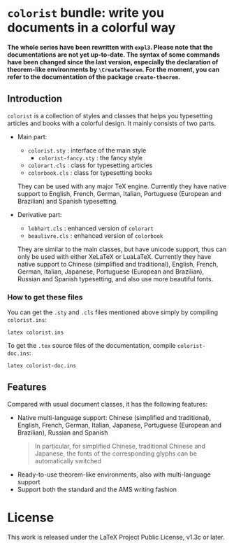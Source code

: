 <!-- Copyright (C) 2021-2022 by Jinwen XU -->

# `colorist` bundle: write you documents in a colorful way

**The whole series have been rewritten with `expl3`. Please note that the documentations are not yet up-to-date. The syntax of some commands have been changed since the last version, especially the declaration of theorem-like environments by `\CreateTheorem`. For the moment, you can refer to the documentation of the package `create-theorem`.**

## Introduction

`colorist` is a collection of styles and classes that helps you typesetting articles and books
with a colorful design. It mainly consists of two parts.

- Main part:
    - `colorist.sty` : interface of the main style
        - `colorist-fancy.sty` : the fancy style
    - `colorart.cls` : class for typesetting articles
    - `colorbook.cls` : class for typesetting books

    They can be used with any major TeX engine. Currently they have native
    support to English, French, German, Italian, Portuguese
    (European and Brazilian) and Spanish typesetting.


- Derivative part:
    - `lebhart.cls` : enhanced version of `colorart`
    - `beaulivre.cls` : enhanced version of `colorbook`

    They are similar to the main classes, but have unicode support, thus can
    only be used with either XeLaTeX or LuaLaTeX. Currently they have native
    support to Chinese (simplified and traditional), English, French, German,
    Italian, Japanese, Portuguese (European and Brazilian), Russian and Spanish
    typesetting, and also use more beautiful fonts.

### How to get these files
You can get the `.sty` and `.cls` files mentioned above simply by compiling
`colorist.ins`:
```
latex colorist.ins
```
To get the `.tex` source files of the documentation, compile `colorist-doc.ins`:
```
latex colorist-doc.ins
```

## Features

Compared with usual document classes, it has the following features:

- Native multi-language support: Chinese (simplified and traditional), English,
  French, German, Italian, Japanese, Portuguese (European and Brazilian),
  Russian and Spanish
    > In particular, for simplified Chinese, traditional Chinese and Japanese,
    > the fonts of the corresponding glyphs can be automatically switched
- Ready-to-use theorem-like environments, also with multi-language support
- Support both the standard and the AMS writing fashion


# License

This work is released under the LaTeX Project Public License, v1.3c or later.
